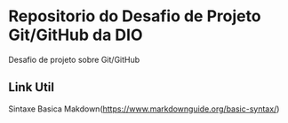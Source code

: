 # Repositorio do Desafio de Projeto Git/GitHub da DIO
Desafio de projeto sobre Git/GitHub

## Link Util
Sintaxe Basica Makdown(https://www.markdownguide.org/basic-syntax/)

